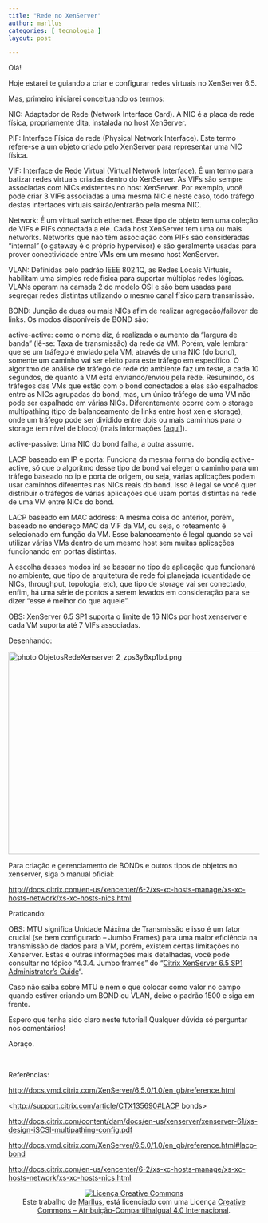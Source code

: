 ```yaml
---
title: "Rede no XenServer"
author: marllus
categories: [ tecnologia ]
layout: post

---
```

Olá!

Hoje estarei te guiando a criar e configurar redes virtuais no XenServer 6.5.
  
Mas, primeiro iniciarei conceituando os termos:

NIC: Adaptador de Rede (Network Interface Card). A NIC é a placa de rede física, propriamente dita, instalada no host XenServer.

PIF: Interface Física de rede (Physical Network Interface). Este termo refere-se a um objeto criado pelo XenServer para representar uma NIC física.

VIF: Interface de Rede Virtual (Virtual Network Interface). É um termo para batizar redes virtuais criadas dentro do XenServer. As VIFs são sempre associadas com NICs existentes no host XenServer. Por exemplo, você pode criar 3 VIFs associadas a uma mesma NIC e neste caso, todo tráfego destas interfaces virtuais sairão/entrarão pela mesma NIC.

Network: É um virtual switch ethernet. Esse tipo de objeto tem uma coleção de VIFs e PIFs conectada a ele. Cada host XenServer tem uma ou mais networks. Networks que não têm associação com PIFs são consideradas &#8220;internal&#8221; (o gateway é o próprio hypervisor) e são geralmente usadas para prover conectividade entre VMs em um mesmo host XenServer.

VLAN: Definidas pelo padrão IEEE 802.1Q, as Redes Locais Virtuais, habilitam uma simples rede física para suportar múltiplas redes lógicas. VLANs operam na camada 2 do modelo OSI e são bem usadas para segregar redes distintas utilizando o mesmo canal físico para transmissão.

BOND: Junção de duas ou mais NICs afim de realizar agregação/failover de links. Os modos disponíveis de BOND são:

active-active: como o nome diz, é realizada o aumento da &#8220;largura de banda&#8221; (lê-se: Taxa de transmissão) da rede da VM. Porém, vale lembrar que se um tráfego é enviado pela VM, através de uma NIC (do bond), somente um caminho vai ser eleito para este tráfego em específico. O algoritmo de análise de tráfego de rede do ambiente faz um teste, a cada 10 segundos, de quanto a VM está enviando/enviou pela rede. Resumindo, os tráfegos das VMs que estão com o bond conectados a elas são espalhados entre as NICs agrupadas do bond, mas, um único tráfego de uma VM não pode ser espalhado em várias NICs. Diferentemente ocorre com o storage multipathing (tipo de balanceamento de links entre host xen e storage), onde um tráfego pode ser dividido entre dois ou mais caminhos para o storage (em nível de bloco) (mais informações [<a href="http://docs.citrix.com/content/dam/docs/en-us/xenserver/xenserver-61/xs-design-iSCSI-multipathing-config.pdf" target="_blank">aqui</a>]).

active-passive: Uma NIC do bond falha, a outra assume.

LACP baseado em IP e porta: Funciona da mesma forma do bondig active-active, só que o algoritmo desse tipo de bond vai eleger o caminho para um tráfego baseado no ip e porta de origem, ou seja, várias aplicações podem usar caminhos diferentes nas NICs reais do bond. Isso é legal se você quer distribuir o tráfegos de várias aplicações que usam portas distintas na rede de uma VM entre NICs do bond.

LACP baseado em MAC address: A mesma coisa do anterior, porém, baseado no endereço MAC da VIF da VM, ou seja, o roteamento é selecionado em função da VM. Esse balanceamento é legal quando se vai utilizar várias VMs dentro de um mesmo host sem muitas aplicações funcionando em portas distintas.

A escolha desses modos irá se basear no tipo de aplicação que funcionará no ambiente, que tipo de arquitetura de rede foi planejada (quantidade de NICs, throughput, topologia, etc), que tipo de storage vai ser conectado, enfim, há uma série de pontos a serem levados em consideração para se dizer &#8220;esse é melhor do que aquele&#8221;.
  
OBS: XenServer 6.5 SP1 suporta o limite de 16 NICs por host xenserver e cada VM suporta até 7 VIFs associadas.

Desenhando:

<a href="http://i567.photobucket.com/albums/ss113/marlluslustosa/ObjetosRedeXenserver%202_zps3y6xp1bd.png" target="_blank"><img class="" src="http://i567.photobucket.com/albums/ss113/marlluslustosa/ObjetosRedeXenserver%202_zps3y6xp1bd.png" alt=" photo ObjetosRedeXenserver 2_zps3y6xp1bd.png" width="614" height="405" border="0" /></a>

Para criação e gerenciamento de BONDs e outros tipos de objetos no xenserver, siga o manual oficial:

<http://docs.citrix.com/en-us/xencenter/6-2/xs-xc-hosts-manage/xs-xc-hosts-network/xs-xc-hosts-nics.html>

Praticando:

OBS: MTU significa Unidade Máxima de Transmissão e isso é um fator crucial (se bem configurado &#8211; Jumbo Frames) para uma maior eficiência na transmissão de dados para a VM, porém, existem certas limitações no Xenserver. Estas e outras informações mais detalhadas, você pode consultar no tópico &#8220;4.3.4. Jumbo frames&#8221; do &#8220;[Citrix XenServer 6.5 SP1 Administrator&#8217;s Guide][1]&#8220;.
  
Caso não saiba sobre MTU e nem o que colocar como valor no campo quando estiver criando um BOND ou VLAN, deixe o padrão 1500 e siga em frente.

Espero que tenha sido claro neste tutorial! Qualquer dúvida só perguntar nos comentários!

Abraço.

&nbsp;

Referências:

<http://docs.vmd.citrix.com/XenServer/6.5.0/1.0/en_gb/reference.html>

<http://support.citrix.com/article/CTX135690#LACP bonds>

<http://docs.citrix.com/content/dam/docs/en-us/xenserver/xenserver-61/xs-design-iSCSI-multipathing-config.pdf>

<http://docs.vmd.citrix.com/XenServer/6.5.0/1.0/en_gb/reference.html#lacp-bond>

<http://docs.citrix.com/en-us/xencenter/6-2/xs-xc-hosts-manage/xs-xc-hosts-network/xs-xc-hosts-nics.html>

<p style="text-align: center;">
  <a href="http://creativecommons.org/licenses/by-sa/4.0/" rel="license"><img style="border-width: 0;" src="https://i.creativecommons.org/l/by-sa/4.0/88x31.png" alt="Licença Creative Commons" /></a><br /> Este trabalho de <a href="http://ports.marllus.com">Marllus</a>, está licenciado com uma Licença <a href="http://creativecommons.org/licenses/by-sa/4.0/" rel="license">Creative Commons &#8211; Atribuição-CompartilhaIgual 4.0 Internacional</a>.
</p>

 [1]: http://docs.vmd.citrix.com/XenServer/6.5.0/1.0/en_gb/reference.html
